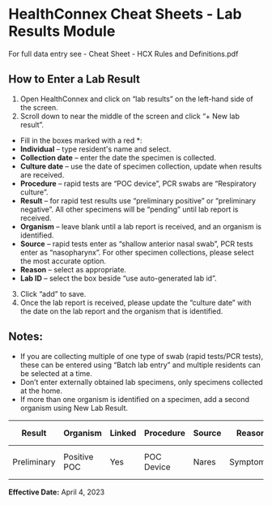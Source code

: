# HealthConnex Cheat Sheets - Lab Results Module

For full data entry see - Cheat Sheet - HCX Rules and Definitions.pdf

## How to Enter a Lab Result

1. Open HealthConnex and click on “lab results” on the left-hand side of the screen.
2. Scroll down to near the middle of the screen and click “+ New lab result”.
- Fill in the boxes marked with a red *:
- **Individual** – type resident's name and select.
- **Collection date** – enter the date the specimen is collected.
- **Culture date** – use the date of specimen collection, update when results are received.
- **Procedure** – rapid tests are “POC device”, PCR swabs are “Respiratory culture”.
- **Result** – for rapid test results use “preliminary positive” or “preliminary negative”. All other specimens will be “pending” until lab report is received.
- **Organism** – leave blank until a lab report is received, and an organism is identified.
- **Source** – rapid tests enter as “shallow anterior nasal swab”, PCR tests enter as “nasopharynx”. For other specimen collections, please select the most accurate option.
- **Reason** – select as appropriate.
- **Lab ID** – select the box beside “use auto-generated lab id”.
3. Click “add” to save.
4. Once the lab report is received, please update the “culture date” with the date on the lab report and the organism that is identified.

## Notes:
- If you are collecting multiple of one type of swab (rapid tests/PCR tests), these can be entered using “Batch lab entry” and multiple residents can be selected at a time.
- Don’t enter externally obtained lab specimens, only specimens collected at the home.
- If more than one organism is identified on a specimen, add a second organism using New Lab Result.

| Result            | Organism       | Linked | Procedure      | Source  | Reason     | Culture Date |
|-------------------|----------------|--------|----------------|---------|------------|--------------|
| Preliminary       | Positive POC   | Yes    | POC Device     | Nares   | Symptomat  | 08-24-2023   |

**Effective Date:** April 4, 2023